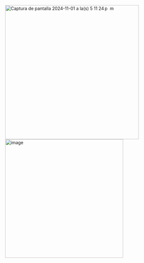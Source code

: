 <img width="430" alt="Captura de pantalla 2024-11-01 a la(s) 5 11 24 p  m" src="https://github.com/user-attachments/assets/fc842409-1adf-4d1e-8ae7-3f6e1684a489">


<img width="380" alt="image" src="https://github.com/user-attachments/assets/e20681fc-28be-45a2-907e-f40eb5674bc7">
